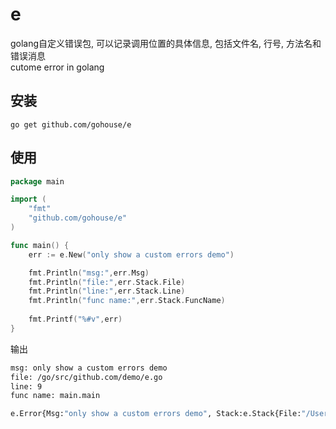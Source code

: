 # e
golang自定义错误包, 可以记录调用位置的具体信息, 包括文件名, 行号, 方法名和错误消息  
cutome error in golang

## 安装
```shell
go get github.com/gohouse/e
```

## 使用
```go
package main

import (
	"fmt"
	"github.com/gohouse/e"
)

func main() {
	err := e.New("only show a custom errors demo")

	fmt.Println("msg:",err.Msg)
	fmt.Println("file:",err.Stack.File)
	fmt.Println("line:",err.Stack.Line)
	fmt.Println("func name:",err.Stack.FuncName)
	
	fmt.Printf("%#v",err)
}
```
输出
```bash
msg: only show a custom errors demo
file: /go/src/github.com/demo/e.go
line: 9
func name: main.main

e.Error{Msg:"only show a custom errors demo", Stack:e.Stack{File:"/Users/fizz/go/src/github.com/gohouse/demo/e.go", Line:9, FuncName:"main.main"}}
```
